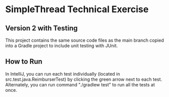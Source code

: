 # SimpleThread Technical Exercise
## Version 2 with Testing

This project contains the same source code files as the main branch copied into a Gradle project to include unit testing with JUnit.


## How to Run
In IntelliJ, you can run each test individually (located in src.test.java.ReimburserTest) by clicking the green arrow next to each test. Alternately, you can run command "./gradlew test" to run all the tests at once.
